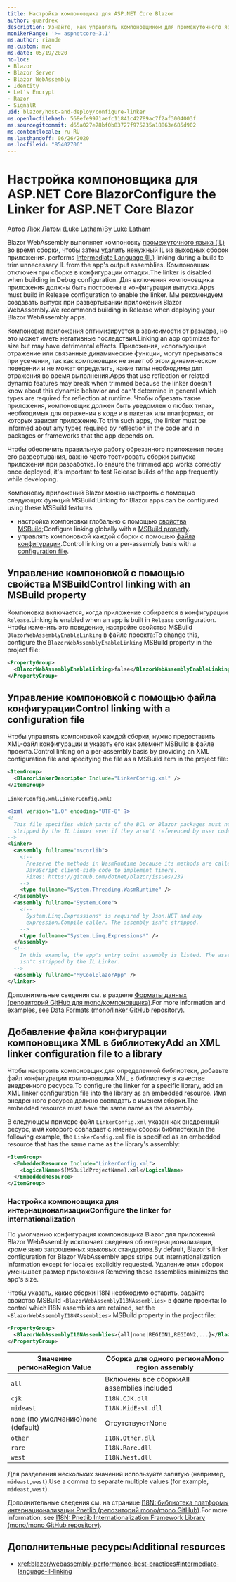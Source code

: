 ```yaml
---
title: Настройка компоновщика для ASP.NET Core Blazor
author: guardrex
description: Узнайте, как управлять компоновщиком для промежуточного языка (IL) при создании приложения Blazor.
monikerRange: '>= aspnetcore-3.1'
ms.author: riande
ms.custom: mvc
ms.date: 05/19/2020
no-loc:
- Blazor
- Blazor Server
- Blazor WebAssembly
- Identity
- Let's Encrypt
- Razor
- SignalR
uid: blazor/host-and-deploy/configure-linker
ms.openlocfilehash: 568efe9971aefc11841c42789ac7f2af3004003f
ms.sourcegitcommit: d65a027e78bf0b83727f975235a18863e685d902
ms.contentlocale: ru-RU
ms.lasthandoff: 06/26/2020
ms.locfileid: "85402706"
---
```

# <a name="configure-the-linker-for-aspnet-core-blazor"></a><span data-ttu-id="1be59-103">Настройка компоновщика для ASP.NET Core Blazor</span><span class="sxs-lookup"><span data-stu-id="1be59-103">Configure the Linker for ASP.NET Core Blazor</span></span>

<span data-ttu-id="1be59-104">Автор [Люк Латэм](https://github.com/guardrex) (Luke Latham)</span><span class="sxs-lookup"><span data-stu-id="1be59-104">By [Luke Latham](https://github.com/guardrex)</span></span>

Blazor WebAssembly<span data-ttu-id="1be59-105"> выполняет компоновку [промежуточного языка (IL)](/dotnet/standard/managed-code#intermediate-language--execution) во время сборки, чтобы затем удалить ненужный IL из выходных сборок приложения.</span><span class="sxs-lookup"><span data-stu-id="1be59-105"> performs [Intermediate Language (IL)](/dotnet/standard/managed-code#intermediate-language--execution) linking during a build to trim unnecessary IL from the app's output assemblies.</span></span> <span data-ttu-id="1be59-106">Компоновщик отключен при сборке в конфигурации отладки.</span><span class="sxs-lookup"><span data-stu-id="1be59-106">The linker is disabled when building in Debug configuration.</span></span> <span data-ttu-id="1be59-107">Для включения компоновщика приложения должны быть построены в конфигурации выпуска.</span><span class="sxs-lookup"><span data-stu-id="1be59-107">Apps must build in Release configuration to enable the linker.</span></span> <span data-ttu-id="1be59-108">Мы рекомендуем создавать выпуск при развертывании приложений Blazor WebAssembly.</span><span class="sxs-lookup"><span data-stu-id="1be59-108">We recommend building in Release when deploying your Blazor WebAssembly apps.</span></span> 

<span data-ttu-id="1be59-109">Компоновка приложения оптимизируется в зависимости от размера, но это может иметь негативные последствия.</span><span class="sxs-lookup"><span data-stu-id="1be59-109">Linking an app optimizes for size but may have detrimental effects.</span></span> <span data-ttu-id="1be59-110">Приложения, использующие отражение или связанные динамические функции, могут прерываться при усечении, так как компоновщик не знает об этом динамическом поведении и не может определить, какие типы необходимы для отражения во время выполнения.</span><span class="sxs-lookup"><span data-stu-id="1be59-110">Apps that use reflection or related dynamic features may break when trimmed because the linker doesn't know about this dynamic behavior and can't determine in general which types are required for reflection at runtime.</span></span> <span data-ttu-id="1be59-111">Чтобы обрезать такие приложения, компоновщик должен быть уведомлен о любых типах, необходимых для отражения в коде и в пакетах или платформах, от которых зависит приложение.</span><span class="sxs-lookup"><span data-stu-id="1be59-111">To trim such apps, the linker must be informed about any types required by reflection in the code and in packages or frameworks that the app depends on.</span></span> 

<span data-ttu-id="1be59-112">Чтобы обеспечить правильную работу обрезанного приложения после его развертывания, важно часто тестировать сборки выпуска приложения при разработке.</span><span class="sxs-lookup"><span data-stu-id="1be59-112">To ensure the trimmed app works correctly once deployed, it's important to test Release builds of the app frequently while developing.</span></span>

<span data-ttu-id="1be59-113">Компоновку приложений Blazor можно настроить с помощью следующих функций MSBuild:</span><span class="sxs-lookup"><span data-stu-id="1be59-113">Linking for Blazor apps can be configured using these MSBuild features:</span></span>

* <span data-ttu-id="1be59-114">настройка компоновки глобально с помощью [свойства MSBuild](#control-linking-with-an-msbuild-property);</span><span class="sxs-lookup"><span data-stu-id="1be59-114">Configure linking globally with a [MSBuild property](#control-linking-with-an-msbuild-property).</span></span>
* <span data-ttu-id="1be59-115">управлять компоновкой каждой сборки с помощью [файла конфигурации](#control-linking-with-a-configuration-file).</span><span class="sxs-lookup"><span data-stu-id="1be59-115">Control linking on a per-assembly basis with a [configuration file](#control-linking-with-a-configuration-file).</span></span>

## <a name="control-linking-with-an-msbuild-property"></a><span data-ttu-id="1be59-116">Управление компоновкой с помощью свойства MSBuild</span><span class="sxs-lookup"><span data-stu-id="1be59-116">Control linking with an MSBuild property</span></span>

<span data-ttu-id="1be59-117">Компоновка включается, когда приложение собирается в конфигурации `Release`.</span><span class="sxs-lookup"><span data-stu-id="1be59-117">Linking is enabled when an app is built in `Release` configuration.</span></span> <span data-ttu-id="1be59-118">Чтобы изменить это поведение, настройте свойство MSBuild `BlazorWebAssemblyEnableLinking` в файле проекта:</span><span class="sxs-lookup"><span data-stu-id="1be59-118">To change this, configure the `BlazorWebAssemblyEnableLinking` MSBuild property in the project file:</span></span>

```xml
<PropertyGroup>
  <BlazorWebAssemblyEnableLinking>false</BlazorWebAssemblyEnableLinking>
</PropertyGroup>
```

## <a name="control-linking-with-a-configuration-file"></a><span data-ttu-id="1be59-119">Управление компоновкой с помощью файла конфигурации</span><span class="sxs-lookup"><span data-stu-id="1be59-119">Control linking with a configuration file</span></span>

<span data-ttu-id="1be59-120">Чтобы управлять компоновкой каждой сборки, нужно предоставить XML-файл конфигурации и указать его как элемент MSBuild в файле проекта.</span><span class="sxs-lookup"><span data-stu-id="1be59-120">Control linking on a per-assembly basis by providing an XML configuration file and specifying the file as a MSBuild item in the project file:</span></span>

```xml
<ItemGroup>
  <BlazorLinkerDescriptor Include="LinkerConfig.xml" />
</ItemGroup>
```

<span data-ttu-id="1be59-121">`LinkerConfig.xml`.</span><span class="sxs-lookup"><span data-stu-id="1be59-121">`LinkerConfig.xml`:</span></span>

```xml
<?xml version="1.0" encoding="UTF-8" ?>
<!--
  This file specifies which parts of the BCL or Blazor packages must not be
  stripped by the IL Linker even if they aren't referenced by user code.
-->
<linker>
  <assembly fullname="mscorlib">
    <!--
      Preserve the methods in WasmRuntime because its methods are called by 
      JavaScript client-side code to implement timers.
      Fixes: https://github.com/dotnet/blazor/issues/239
    -->
    <type fullname="System.Threading.WasmRuntime" />
  </assembly>
  <assembly fullname="System.Core">
    <!--
      System.Linq.Expressions* is required by Json.NET and any 
      expression.Compile caller. The assembly isn't stripped.
    -->
    <type fullname="System.Linq.Expressions*" />
  </assembly>
  <!--
    In this example, the app's entry point assembly is listed. The assembly
    isn't stripped by the IL Linker.
  -->
  <assembly fullname="MyCoolBlazorApp" />
</linker>
```

<span data-ttu-id="1be59-122">Дополнительные сведения см. в разделе [Форматы данных (репозиторий GitHub для mono/компоновщика)](https://github.com/mono/linker/blob/master/docs/data-formats.md).</span><span class="sxs-lookup"><span data-stu-id="1be59-122">For more information and examples, see [Data Formats (mono/linker GitHub repository)](https://github.com/mono/linker/blob/master/docs/data-formats.md).</span></span>

## <a name="add-an-xml-linker-configuration-file-to-a-library"></a><span data-ttu-id="1be59-123">Добавление файла конфигурации компоновщика XML в библиотеку</span><span class="sxs-lookup"><span data-stu-id="1be59-123">Add an XML linker configuration file to a library</span></span>

<span data-ttu-id="1be59-124">Чтобы настроить компоновщик для определенной библиотеки, добавьте файл конфигурации компоновщика XML в библиотеку в качестве внедренного ресурса.</span><span class="sxs-lookup"><span data-stu-id="1be59-124">To configure the linker for a specific library, add an XML linker configuration file into the library as an embedded resource.</span></span> <span data-ttu-id="1be59-125">Имя внедренного ресурса должно совпадать с именем сборки.</span><span class="sxs-lookup"><span data-stu-id="1be59-125">The embedded resource must have the same name as the assembly.</span></span>

<span data-ttu-id="1be59-126">В следующем примере файл `LinkerConfig.xml` указан как внедренный ресурс, имя которого совпадает с именем сборки библиотеки.</span><span class="sxs-lookup"><span data-stu-id="1be59-126">In the following example, the `LinkerConfig.xml` file is specified as an embedded resource that has the same name as the library's assembly:</span></span>

```xml
<ItemGroup>
  <EmbeddedResource Include="LinkerConfig.xml">
    <LogicalName>$(MSBuildProjectName).xml</LogicalName>
  </EmbeddedResource>
</ItemGroup>
```

### <a name="configure-the-linker-for-internationalization"></a><span data-ttu-id="1be59-127">Настройка компоновщика для интернационализации</span><span class="sxs-lookup"><span data-stu-id="1be59-127">Configure the linker for internationalization</span></span>

<span data-ttu-id="1be59-128">По умолчанию конфигурация компоновщика Blazor для приложений Blazor WebAssembly исключает сведения об интернационализации, кроме явно запрошенных языковых стандартов.</span><span class="sxs-lookup"><span data-stu-id="1be59-128">By default, Blazor's linker configuration for Blazor WebAssembly apps strips out internationalization information except for locales explicitly requested.</span></span> <span data-ttu-id="1be59-129">Удаление этих сборок уменьшает размер приложения.</span><span class="sxs-lookup"><span data-stu-id="1be59-129">Removing these assemblies minimizes the app's size.</span></span>

<span data-ttu-id="1be59-130">Чтобы указать, какие сборки I18N необходимо оставить, задайте свойство MSBuild `<BlazorWebAssemblyI18NAssemblies>` в файле проекта:</span><span class="sxs-lookup"><span data-stu-id="1be59-130">To control which I18N assemblies are retained, set the `<BlazorWebAssemblyI18NAssemblies>` MSBuild property in the project file:</span></span>

```xml
<PropertyGroup>
  <BlazorWebAssemblyI18NAssemblies>{all|none|REGION1,REGION2,...}</BlazorWebAssemblyI18NAssemblies>
</PropertyGroup>
```

| <span data-ttu-id="1be59-131">Значение региона</span><span class="sxs-lookup"><span data-stu-id="1be59-131">Region Value</span></span>     | <span data-ttu-id="1be59-132">Сборка для одного региона</span><span class="sxs-lookup"><span data-stu-id="1be59-132">Mono region assembly</span></span>    |
| ---------------- | ----------------------- |
| `all`            | <span data-ttu-id="1be59-133">Включены все сборки</span><span class="sxs-lookup"><span data-stu-id="1be59-133">All assemblies included</span></span> |
| `cjk`            | `I18N.CJK.dll`          |
| `mideast`        | `I18N.MidEast.dll`      |
| <span data-ttu-id="1be59-134">`none` (по умолчанию)</span><span class="sxs-lookup"><span data-stu-id="1be59-134">`none` (default)</span></span> | <span data-ttu-id="1be59-135">Отсутствуют</span><span class="sxs-lookup"><span data-stu-id="1be59-135">None</span></span>                    |
| `other`          | `I18N.Other.dll`        |
| `rare`           | `I18N.Rare.dll`         |
| `west`           | `I18N.West.dll`         |

<span data-ttu-id="1be59-136">Для разделения нескольких значений используйте запятую (например, `mideast,west`).</span><span class="sxs-lookup"><span data-stu-id="1be59-136">Use a comma to separate multiple values (for example, `mideast,west`).</span></span>

<span data-ttu-id="1be59-137">Дополнительные сведения см. на странице [I18N: библиотека платформы интернационализации Pnetlib (репозиторий mono/mono GitHub)](https://github.com/mono/mono/tree/master/mcs/class/I18N).</span><span class="sxs-lookup"><span data-stu-id="1be59-137">For more information, see [I18N: Pnetlib Internationalization Framework Library (mono/mono GitHub repository)](https://github.com/mono/mono/tree/master/mcs/class/I18N).</span></span>

## <a name="additional-resources"></a><span data-ttu-id="1be59-138">Дополнительные ресурсы</span><span class="sxs-lookup"><span data-stu-id="1be59-138">Additional resources</span></span>

* <xref:blazor/webassembly-performance-best-practices#intermediate-language-il-linking>
